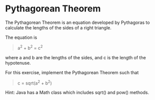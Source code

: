 Pythagorean Theorem
===================

The Pythagorean Theorem is an equation developed by Pythagoras to calculate the lengths of the sides of a right triangle.

The equation is
> a<sup>2</sup> + b<sup>2</sup> = c<sup>2</sup>

where a and b are the lengths of the sides, and c is the length of the hypotenuse.

For this exercise, implement the Pythagorean Theorem such that
>c = sqrt(a<sup>2</sup> + b<sup>2</sup>)

Hint: Java has a Math class which includes sqrt() and pow() methods.
